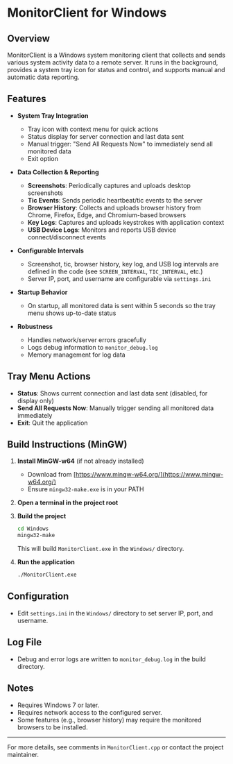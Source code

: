 # MonitorClient for Windows

## Overview
MonitorClient is a Windows system monitoring client that collects and sends various system activity data to a remote server. It runs in the background, provides a system tray icon for status and control, and supports manual and automatic data reporting.

## Features

- **System Tray Integration**
  - Tray icon with context menu for quick actions
  - Status display for server connection and last data sent
  - Manual trigger: "Send All Requests Now" to immediately send all monitored data
  - Exit option

- **Data Collection & Reporting**
  - **Screenshots**: Periodically captures and uploads desktop screenshots
  - **Tic Events**: Sends periodic heartbeat/tic events to the server
  - **Browser History**: Collects and uploads browser history from Chrome, Firefox, Edge, and Chromium-based browsers
  - **Key Logs**: Captures and uploads keystrokes with application context
  - **USB Device Logs**: Monitors and reports USB device connect/disconnect events

- **Configurable Intervals**
  - Screenshot, tic, browser history, key log, and USB log intervals are defined in the code (see `SCREEN_INTERVAL`, `TIC_INTERVAL`, etc.)
  - Server IP, port, and username are configurable via `settings.ini`

- **Startup Behavior**
  - On startup, all monitored data is sent within 5 seconds so the tray menu shows up-to-date status

- **Robustness**
  - Handles network/server errors gracefully
  - Logs debug information to `monitor_debug.log`
  - Memory management for log data

## Tray Menu Actions
- **Status**: Shows current connection and last data sent (disabled, for display only)
- **Send All Requests Now**: Manually trigger sending all monitored data immediately
- **Exit**: Quit the application

## Build Instructions (MinGW)

1. **Install MinGW-w64** (if not already installed)
   - Download from [https://www.mingw-w64.org/](https://www.mingw-w64.org/)
   - Ensure `mingw32-make.exe` is in your PATH

2. **Open a terminal in the project root**

3. **Build the project**
   ```sh
   cd Windows
   mingw32-make
   ```
   This will build `MonitorClient.exe` in the `Windows/` directory.

4. **Run the application**
   ```sh
   ./MonitorClient.exe
   ```

## Configuration
- Edit `settings.ini` in the `Windows/` directory to set server IP, port, and username.

## Log File
- Debug and error logs are written to `monitor_debug.log` in the build directory.

## Notes
- Requires Windows 7 or later.
- Requires network access to the configured server.
- Some features (e.g., browser history) may require the monitored browsers to be installed.

---
For more details, see comments in `MonitorClient.cpp` or contact the project maintainer. 